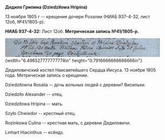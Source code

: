 **Дедило Грипина (Dziedziłowa Hripina)**

13 ноября 1805 г -- крещение дочери Розалии (НИАБ 937-4-32, лист 12об,
№41/1805-р).

**НИАБ 937-4-32:** Лист 12об. **Метрическая запись №41/1805-р.**

![](./media/0c7ad435c894ed61b046c546a0dbe412974dc9fc.png){width="6.496527777777778in"
height="0.7916666666666666in"}

Дедиловичский костел Наисвятейшего Сердца Иисуса. 13 ноября 1805 года.
Метрическая запись о крещении.

Dziedziłowna Rosalia -- дочь вольных людей с деревни? Висильки.

Dziedziło Alexander -- отец.

Dziedziłowa Hripina -- мать.

Szyło Chwiedor -- крестный отец.

Rozinkowa Culina -- крестная мать, с деревни Дедиловичи.

Linhart Hiacinthus -- ксёндз.
